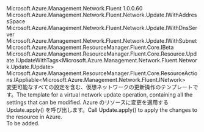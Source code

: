 <Type Name="IUpdate" FullName="Microsoft.Azure.Management.Network.Fluent.Network.Update.IUpdate">
  <TypeSignature Language="C#" Value="public interface IUpdate : Microsoft.Azure.Management.Network.Fluent.Network.Update.IWithAddressSpace, Microsoft.Azure.Management.Network.Fluent.Network.Update.IWithDnsServer, Microsoft.Azure.Management.Network.Fluent.Network.Update.IWithSubnet, Microsoft.Azure.Management.ResourceManager.Fluent.Core.IBeta, Microsoft.Azure.Management.ResourceManager.Fluent.Core.Resource.Update.IUpdateWithTags&lt;Microsoft.Azure.Management.Network.Fluent.Network.Update.IUpdate&gt;, Microsoft.Azure.Management.ResourceManager.Fluent.Core.ResourceActions.IAppliable&lt;Microsoft.Azure.Management.Network.Fluent.INetwork&gt;" />
  <TypeSignature Language="ILAsm" Value=".class public interface auto ansi abstract IUpdate implements class Microsoft.Azure.Management.Network.Fluent.Network.Update.IWithAddressSpace, class Microsoft.Azure.Management.Network.Fluent.Network.Update.IWithAddressSpaceBeta, class Microsoft.Azure.Management.Network.Fluent.Network.Update.IWithDnsServer, class Microsoft.Azure.Management.Network.Fluent.Network.Update.IWithSubnet, class Microsoft.Azure.Management.ResourceManager.Fluent.Core.IBeta, class Microsoft.Azure.Management.ResourceManager.Fluent.Core.Resource.Update.IUpdateWithTags`1&lt;class Microsoft.Azure.Management.Network.Fluent.Network.Update.IUpdate&gt;, class Microsoft.Azure.Management.ResourceManager.Fluent.Core.ResourceActions.IAppliable`1&lt;class Microsoft.Azure.Management.Network.Fluent.INetwork&gt;, class Microsoft.Azure.Management.ResourceManager.Fluent.Core.ResourceActions.IIndexable" />
  <TypeSignature Language="DocId" Value="T:Microsoft.Azure.Management.Network.Fluent.Network.Update.IUpdate" />
  <TypeSignature Language="VB.NET" Value="Public Interface IUpdate&#xA;Implements IAppliable(Of INetwork), IBeta, IUpdateWithTags(Of IUpdate), IWithAddressSpace, IWithDnsServer, IWithSubnet" />
  <TypeSignature Language="F#" Value="type IUpdate = interface&#xA;    interface IAppliable&lt;INetwork&gt;&#xA;    interface IIndexable&#xA;    interface IUpdateWithTags&lt;IUpdate&gt;&#xA;    interface IWithSubnet&#xA;    interface IWithDnsServer&#xA;    interface IWithAddressSpace&#xA;    interface IWithAddressSpaceBeta&#xA;    interface IBeta" />
  <AssemblyInfo>
    <AssemblyName>Microsoft.Azure.Management.Network.Fluent</AssemblyName>
    <AssemblyVersion>1.0.0.60</AssemblyVersion>
  </AssemblyInfo>
  <Interfaces>
    <Interface>
      <InterfaceName>Microsoft.Azure.Management.Network.Fluent.Network.Update.IWithAddressSpace</InterfaceName>
    </Interface>
    <Interface>
      <InterfaceName>Microsoft.Azure.Management.Network.Fluent.Network.Update.IWithDnsServer</InterfaceName>
    </Interface>
    <Interface>
      <InterfaceName>Microsoft.Azure.Management.Network.Fluent.Network.Update.IWithSubnet</InterfaceName>
    </Interface>
    <Interface>
      <InterfaceName>Microsoft.Azure.Management.ResourceManager.Fluent.Core.IBeta</InterfaceName>
    </Interface>
    <Interface>
      <InterfaceName>Microsoft.Azure.Management.ResourceManager.Fluent.Core.Resource.Update.IUpdateWithTags&lt;Microsoft.Azure.Management.Network.Fluent.Network.Update.IUpdate&gt;</InterfaceName>
    </Interface>
    <Interface>
      <InterfaceName>Microsoft.Azure.Management.ResourceManager.Fluent.Core.ResourceActions.IAppliable&lt;Microsoft.Azure.Management.Network.Fluent.INetwork&gt;</InterfaceName>
    </Interface>
  </Interfaces>
  <Docs>
    <summary>
            <span data-ttu-id="e381e-101">変更可能なすべての設定を含む、仮想ネットワークの更新操作のテンプレートです。</span><span class="sxs-lookup"><span data-stu-id="e381e-101">The template for a virtual network update operation, containing all the settings that can be modified.</span></span>
            <span data-ttu-id="e381e-102">Azure のリソースに変更を適用する Update.apply() を呼び出します。</span><span class="sxs-lookup"><span data-stu-id="e381e-102">Call  Update.apply() to apply the changes to the resource in Azure.</span></span>
            </summary>
    <remarks>To be added.</remarks>
  </Docs>
  <Members />
</Type>
